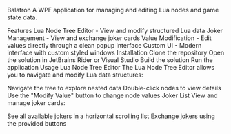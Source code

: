 Balatron
A WPF application for managing and editing Lua nodes and game state data.


Features
Lua Node Tree Editor - View and modify structured Lua data
Joker Management - View and exchange joker cards
Value Modification - Edit values directly through a clean popup interface
Custom UI - Modern interface with custom styled windows
Installation
Clone the repository
Open the solution in JetBrains Rider or Visual Studio
Build the solution
Run the application
Usage
Lua Node Tree Editor
The Lua Node Tree Editor allows you to navigate and modify Lua data structures:


Navigate the tree to explore nested data
Double-click nodes to view details
Use the "Modify Value" button to change node values
Joker List
View and manage joker cards:


See all available jokers in a horizontal scrolling list
Exchange jokers using the provided buttons
